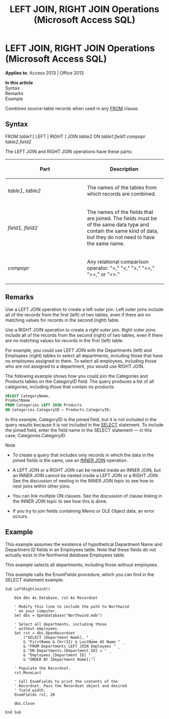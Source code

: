﻿---
title: LEFT JOIN, RIGHT JOIN Operations (Microsoft Access SQL)
TOCTitle: LEFT JOIN, RIGHT JOIN Operations (Microsoft Access SQL)
ms:assetid: 9c10525f-98b1-fd4f-8b40-07a32c5c6502
ms:mtpsurl: https://msdn.microsoft.com/library/Ff198084(v=office.15)
ms:contentKeyID: 48546586
ms.date: 09/18/2015
mtps_version: v=office.15
dev_langs:
- sql
---

# LEFT JOIN, RIGHT JOIN Operations (Microsoft Access SQL)


**Applies to**: Access 2013 | Office 2013

**In this article**  
Syntax  
Remarks  
Example  

Combines source-table records when used in any [FROM](https://msdn.microsoft.com/library/ff836674\(v=office.15\)) clause.

## Syntax

FROM *table1* \[ LEFT | RIGHT \] JOIN *table2* ON *table1.field1* *compopr table2.field2*

The LEFT JOIN and RIGHT JOIN operations have these parts:

<table>
<colgroup>
<col style="width: 50%" />
<col style="width: 50%" />
</colgroup>
<thead>
<tr class="header">
<th><p>Part</p></th>
<th><p>Description</p></th>
</tr>
</thead>
<tbody>
<tr class="odd">
<td><p><em>table1</em>, <em>table2</em></p></td>
<td><p>The names of the tables from which records are combined.</p></td>
</tr>
<tr class="even">
<td><p><em>field1</em>, <em>field2</em></p></td>
<td><p>The names of the fields that are joined. The fields must be of the same data type and contain the same kind of data, but they do not need to have the same name.</p></td>
</tr>
<tr class="odd">
<td><p><em>compopr</em></p></td>
<td><p>Any relational comparison operator: &quot;=,&quot; &quot;&lt;,&quot; &quot;&gt;,&quot; &quot;&lt;=,&quot; &quot;&gt;=,&quot; or &quot;&lt;&gt;.&quot;</p></td>
</tr>
</tbody>
</table>


## Remarks

Use a LEFT JOIN operation to create a left outer join. Left outer joins include all of the records from the first (left) of two tables, even if there are no matching values for records in the second (right) table.

Use a RIGHT JOIN operation to create a right outer join. Right outer joins include all of the records from the second (right) of two tables, even if there are no matching values for records in the first (left) table.

For example, you could use LEFT JOIN with the Departments (left) and Employees (right) tables to select all departments, including those that have no employees assigned to them. To select all employees, including those who are not assigned to a department, you would use RIGHT JOIN.

The following example shows how you could join the Categories and Products tables on the CategoryID field. The query produces a list of all categories, including those that contain no products:

``` sql
SELECT CategoryName, 
ProductName 
FROM Categories LEFT JOIN Products 
ON Categories.CategoryID = Products.CategoryID;
```

In this example, CategoryID is the joined field, but it is not included in the query results because it is not included in the [SELECT](select-statement-microsoft-access-sql.md) statement. To include the joined field, enter the field name in the SELECT statement — in this case, Categories.CategoryID.


> [!NOTE]
> <UL>
> <LI>
> <P>To create a query that includes only records in which the data in the joined fields is the same, use an <A href="inner-join-operation-microsoft-access-sql.md">INNER JOIN</A> operation.</P>
> <LI>
> <P>A LEFT JOIN or a RIGHT JOIN can be nested inside an INNER JOIN, but an INNER JOIN cannot be nested inside a LEFT JOIN or a RIGHT JOIN. See the discussion of nesting in the INNER JOIN topic to see how to nest joins within other joins.</P>
> <LI>
> <P>You can link multiple ON clauses. See the discussion of clause linking in the INNER JOIN topic to see how this is done.</P>
> <LI>
> <P>If you try to join fields containing Memo or OLE Object data, an error occurs.</P></LI></UL>



## Example

This example assumes the existence of hypothetical Department Name and Department ID fields in an Employees table. Note that these fields do not actually exist in the Northwind database Employees table.

This example selects all departments, including those without employees.

This example calls the EnumFields procedure, which you can find in the SELECT statement example.

    Sub LeftRightJoinX() 
     
        Dim dbs As Database, rst As Recordset 
     
        ' Modify this line to include the path to Northwind 
        ' on your computer. 
        Set dbs = OpenDatabase("Northwind.mdb") 
         
        ' Select all departments, including those  
        ' without employees. 
        Set rst = dbs.OpenRecordset _ 
            ("SELECT [Department Name], " _ 
            & "FirstName & Chr(32) & LastName AS Name " _ 
            & "FROM Departments LEFT JOIN Employees " _ 
            & "ON Departments.[Department ID] = " _ 
            & "Employees.[Department ID] " _ 
            & "ORDER BY [Department Name];") 
         
        ' Populate the Recordset. 
        rst.MoveLast 
         
        ' Call EnumFields to print the contents of the  
        ' Recordset. Pass the Recordset object and desired 
        ' field width. 
        EnumFields rst, 20 
     
        dbs.Close 
     
    End Sub

